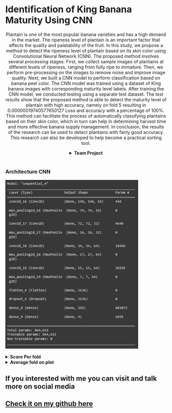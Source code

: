 <h1>Identification of King Banana Maturity Using CNN</h1>

<p align="center">
  Plantain is one of the most popular banana varieties and has a high demand in the market. 
The ripeness level of plantain is an important factor that affects the quality and palatability 
of the fruit. In this study, we propose a method to detect the ripeness level of plantain based 
on its skin color using Convolutional Neural Network (CNN). The proposed method 
involves several processing stages. First, we collect sample images of plantains at different 
levels of ripeness, ranging from fully ripe to immature. Then, we perform pre-processing on 
the images to remove noise and improve image quality. Next, we built a CNN model to 
perform classification based on banana peel color. The CNN model was trained using a 
dataset of King banana images with corresponding maturity level labels. After training the 
CNN model, we conducted testing using a separate test dataset. The test results show that 
the proposed method is able to detect the maturity level of plantain with high accuracy, 
namely on fold 5 resulting in 0.00000019740577650127 Loss and accuracy with a 
percentage of 100%. This method can facilitate the process of automatically classifying 
plantains based on their skin color, which in turn can help in determining harvest time and 
more effective banana supply management. In conclusion, the results of the research can be 
used to detect plantains with fairly good accuracy. This research can also be developed to 
help become a practical sorting tool.
</p>

<details align="center">
  <summary><b>Team Project</summary>
    <ul>
      <li>
        <a href="https://github.com/albanijohanes">
          Albani Boutje Johanes as Leader Team
        </a>
      </li>
      <li>
        <a href="https://github.com/Giordyano">
          Giordyano Anhar
        </a>
      </li>
      <li>
        <a>
          Kevin Pesik
        </a>
      </li>
    </ul>
</details>

<br>
<h3>Architecture CNN</h3>

![](CNN/Arsitek_CNN.png)

<details>
  <summary><b>Score Per fold</b></summary>
  <ul>
    <li>
       Fold 1 - Loss: 0.16253536939620972 - Accuracy: 98.07692170143127%
    </li>
    <li>
       Fold 2 - Loss: 0.008140583522617817 - Accuracy: 100.0%
    </li>
    <li>
       Fold 3 - Loss: 0.0010860570473596454 - Accuracy: 100.0%
    </li>
    <li>
       Fold 4 - Loss: 0.0006329502211883664 - Accuracy: 100.0%
    </li>
    <li>
       Fold 5 - Loss: 0.0008991683716885746 - Accuracy: 100.0%
    </li>
  </ul>
  <p><b>Average Scores for all Folds:</b></p>
  <ul>
    <li>
       Accuracy: 99.61538434028625 
    </li>
    <li>
       Loss: 0.03465882571181282
    </li>
  </ul>
  
</details>

<details>
  <summary><b>Average fold on plot</b></summary>

  ![](CNN/Average_Fold_Graph.png)
  
</details>


<h2>If you interested with me you can visit and talk more on social media</h2> 
<h2><a href="https://github.com/albanijohanes">Check it on my github here</a></h2>
